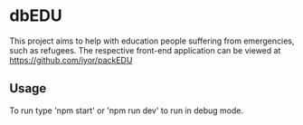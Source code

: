 # dbEDU

This project aims to help with education people suffering from emergencies, such as refugees.
The respective front-end application can be viewed at https://github.com/iyor/packEDU

## Usage

To run type 'npm start'
or 'npm run dev' to run in debug mode.
